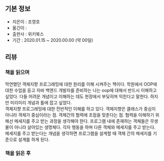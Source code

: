 ## 기본 정보
- 지은이 : 조영호
- 옮긴이 : 
- 출판사 : 위키북스
- 기간 : 2020.01.15 ~ 2020.00.00 (약 00일)

## 리뷰
### 책을 읽으며
막연했던 객체지향 프로그래밍에 대한 원리를 이해 시켜주는 책이다. 학원에서 OOP에 대한 수업을 듣고 자바 백엔드 개발자를 준비하는 나는 oop에 대해서 반드시 이해하고 싶었다. 다들 어려운 개념이고 이해하는 데도 현장에서 부딫히며 익힌다고 말한다. 하지만 미리미리 개념과 틀에 잡고 싶었다.<br>
객체지향 프로그래밍에 대한 전반적인 이해를 하고 있다. 객체지향은 클래스가 중심이 아니라 객체가 중심이라는 점. 객체간의 협력에 초점을 맞춘다는 점. 협력을 이해하기 위해선 메세지를 주고 받는 과정을 생각해야 한다. 프로그램 내에 존재하는 객체들은 무생물이 아니라 살아있는 생명체다. 각자 행동을 하며 다른 객체와 메세지를 주고 받는다.<br>
메세지를 주고 받는다는 개념을 생각하면 프로그램을 설계할 때 객체 간의 메세지를 기준으로 설계를 하게 된다.  

### 책을 읽은 후
